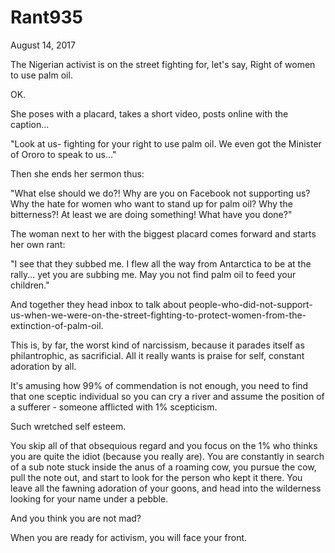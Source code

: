 # Rant935


August 14, 2017

The Nigerian activist is on the street fighting for, let's say, Right of women to use palm oil.

OK. 

She poses with a placard, takes a short video, posts online with the caption...

"Look at us- fighting for your right to use palm oil. We even got the Minister of Ororo to speak to us..."

Then she ends her sermon thus:

"What else should we do?! Why are you on Facebook not supporting us? Why the hate for women who want to stand up for palm oil? Why the bitterness?! At least we are doing something! What have you done?"

The woman next to her with the biggest placard comes forward and starts her own rant:

"I see that they subbed me. I flew all the way from Antarctica to be at the rally... yet you are subbing me. May you not find palm oil to feed your children."

And together they head inbox to talk about people-who-did-not-support-us-when-we-were-on-the-street-fighting-to-protect-women-from-the-extinction-of-palm-oil.

This is, by far, the worst kind of narcissism, because it parades itself as philantrophic, as sacrificial. All it really wants is praise for self, constant adoration by all.

It's amusing how 99% of commendation is not enough, you need to find that one sceptic individual so you can cry a river and assume the position of a sufferer - someone afflicted with 1% scepticism.

Such wretched self esteem.

You skip all of that obsequious regard and you focus on the 1% who thinks you are quite the idiot (because you really are). You are constantly in search of a sub note stuck inside the anus of a roaming cow, you pursue the cow, pull the note out, and start to look for the person who kept it there. You leave all the fawning adoration of your goons, and head into the wilderness looking for your name under a pebble.

And you think you are not mad?

When you are ready for activism, you will face your front.